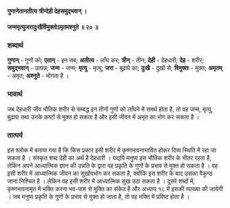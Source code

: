 #### गुणानेतानतीत्य त्रीन्देही देहसमुद्भवान् ।
#### जन्ममृत्युजरादुःखैर्विमुक्तोऽमृतमश्नुते ॥ २० ॥

### शब्दार्थ

**गुणान्** - गुणों को; **एतान्** - इन सब; **अतीत्य** - लाँघ कर; **त्रीन्** - तीन; **देही** - देहधारी; **देह** - शरीर; **समुद्भवान्** - उत्पन्न; **जन्म** - जन्म; **मृत्यु** - मृत्यु; **जरा** - बुढ़ापे का; **दुःखै** - दुखों से; **विमुक्तः** - मुक्त; **अमृतम्** - अमृत; **अश्नुते** - भोगता है ।

### भावार्थ

जब देहधारी जीव भौतिक शरीर से सम्बद्ध इन तीनों गुणों को लाँघने में समर्थ होता है, तो वह जन्म, मृत्यु, बुढ़ापा तथा उनके कष्टों से मुक्त हो सकता है और इसी जीवन में अमृत का भोग कर सकता है ।

### तात्पर्य

इस श्लोक में बताया गया है कि किस प्रकार इसी शरीर में कृष्णभावनाभावित होकर दिव्य स्थिति में रहा जा सकता है । संस्कृत शब्द देही का अर्थ है देहधारी । यद्यपि मनुष्य इस भौतिक शरीर के भीतर रहता है, लेकिन अपने आध्यात्मिक ज्ञान की उन्नति के द्वारा वह प्रकृति के गुणों के प्रभाव से मुक्त हो सकता है । वह इसी शरीर में आध्यात्मिक जीवन का सुखोपभोग कर सकता है, क्योंकि इस शरीर के बाद उसका वैकुण्ठ जाना निश्चित है । लेकिन वह इसी शरीर में आध्यात्मिक सुख उठा सकता है । दूसरे शब्दों में, कृष्णभावनामृत में भक्ति करना भव-पाश से मुक्ति का संकेत है और अध्याय १८ में इसकी व्याख्या की जायेगी । जब मनुष्य प्रकृति के गुणों के प्रभाव से मुक्त हो जाता है, तो वह भक्ति में प्रविष्ट होता है ।